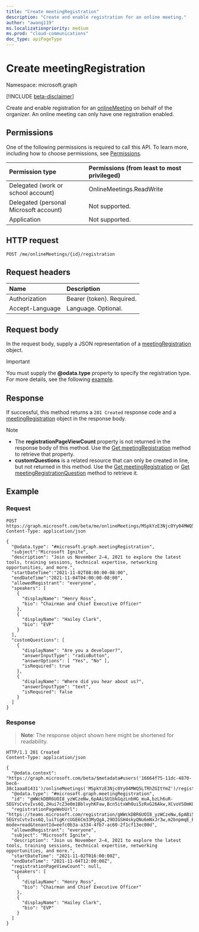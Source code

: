 ```yaml
---
title: "Create meetingRegistration"
description: "Create and enable registration for an online meeting."
author: "awang119"
ms.localizationpriority: medium
ms.prod: "cloud-communications"
doc_type: apiPageType
---
```


# Create meetingRegistration

Namespace: microsoft.graph

[!INCLUDE [beta-disclaimer](../../includes/beta-disclaimer.md)]

Create and enable registration for an [onlineMeeting](../resources/onlinemeeting.md) on behalf of the organizer. An online meeting can only have one registration enabled.

## Permissions

One of the following permissions is required to call this API. To learn more, including how to choose permissions, see [Permissions](/graph/permissions-reference).

| Permission type | Permissions (from least to most privileged) |
|:----------------|:--------------------------------------------|
| Delegated (work or school account) | OnlineMeetings.ReadWrite |
| Delegated (personal Microsoft account) | Not supported. |
| Application | Not supported. |

## HTTP request
<!-- { "blockType": "ignored" } -->
```http
POST /me/onlineMeetings/{id}/registration
```

## Request headers

| Name            | Description               |
| :-------------- | :------------------------ |
| Authorization   | Bearer {token}. Required. |
| Accept-Language | Language. Optional.       |

## Request body

In the request body, supply a JSON representation of a [meetingRegistration](../resources/meetingregistration.md) object.

> [!IMPORTANT]
> You must supply the **@odata.type** property to specify the registration type. For more details, see the following [example](#example).

## Response

If successful, this method returns a `201 Created` response code and a [meetingRegistration](../resources/meetingregistration.md) object in the response body.

> [!NOTE]
>
>- The **registrationPageViewCount** property is not returned in the response body of this method. Use the [Get meetingRegistration](meetingRegistration-get.md) method to retrieve that property.
>- **customQuestions** is a related resource that can only be created in line, but not returned in this method. Use the [Get meetingRegistration](meetingRegistration-get.md) or [Get meetingRegistrationQuestion](meetingregistrationquestion-get.md) method to retrieve it.

## Example

### Request


<!-- {
  "blockType": "request",
  "name": "create-registration",
  "@odata.type": "microsoft.graph.meetingRegistration",
  "sampleKeys": ["MSpkYzE3Njc0Yy04MWQ5LTRhZGItYmZ"]
}-->

```http
POST https://graph.microsoft.com/beta/me/onlineMeetings/MSpkYzE3Njc0Yy04MWQ5LTRhZGItYmZ/registration
Content-Type: application/json

{
  "@odata.type": "#microsoft.graph.meetingRegistration",
  "subject":"Microsoft Ignite",
  "description": "Join us November 2–4, 2021 to explore the latest tools, training sessions, technical expertise, networking opportunities, and more.",
  "startDateTime":"2021-11-02T08:00:00-08:00",
  "endDateTime":"2021-11-04T04:00:00-08:00",
  "allowedRegistrant": "everyone",
  "speakers": [
    {
      "displayName": "Henry Ross",
      "bio": "Chairman and Chief Executive Officer"
    },
    {
      "displayName": "Hailey Clark",
      "bio": "EVP"
    }
  ],
  "customQuestions": [
    {
      "displayName": "Are you a developer?",
      "answerInputType": "radioButton",
      "answerOptions": [ "Yes", "No" ],
      "isRequired": true
    },
    {
      "displayName": "Where did you hear about us?",
      "answerInputType": "text",
      "isRequired": false
    }
  ]
}
```

### Response

> **Note**: The response object shown here might be shortened for readability.

<!-- {
  "blockType": "response",
  "name": "create-registration",
  "truncated": true,
  "@odata.type": "microsoft.graph.meetingRegistration"
}-->

```http
HTTP/1.1 201 Created
Content-Type: application/json

{
  "@odata.context": "https://graph.microsoft.com/beta/$metadata#users('16664f75-11dc-4870-bec6-38c1aaa81431')/onlineMeetings('MSpkYzE3Njc0Yy04MWQ5LTRhZGItYmZ')/registration/$entity",
  "@odata.type": "#microsoft.graph.meetingRegistration",
  "id": "gWWckDBR6UOI8_yzWCzeNw,6pAAiSU1bkGqzLnbHG_muA,bzLh6uR-5EGYsCvtvIvs6Q,2Hui7cZ3e0m1BblvyhKFaw,Bcn5itxWh0ui5zRxG26Akw,XCvoVSOmK0e9fivLeKuR_w",
  "registrationPageWebUrl": "https://teams.microsoft.com/registration/gWWckDBR6UOI8_yzWCzeNw,6pABiSU1bkGqzLnbHG_muA,bzLh6uR-5EGYsCvtvIvs6Q,luiTigKrcUGE6Cm33MyQgA,29OIGSH4skyQNu6mNxJr3w,m2bnpmqE_EqwV1Q8dr280E?mode=read&tenantId=eefc0b3a-a334-4fb7-ac60-2f1cf13ec00d",
  "allowedRegistrant": "everyone",
  "subject": "Microsoft Ignite",
  "description": "Join us November 2–4, 2021 to explore the latest tools, training sessions, technical expertise, networking opportunities, and more.",
  "startDateTime": "2021-11-02T016:00:00Z",
  "endDateTime": "2021-11-04T12:00:00Z",
  "registrationPageViewCount": null,
  "speakers": [
    {
      "displayName": "Henry Ross",
      "bio": "Chairman and Chief Executive Officer"
    },
    {
      "displayName": "Hailey Clark",
      "bio": "EVP"
    }
  ]
}
```
